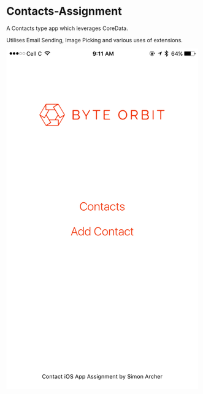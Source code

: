 # Contacts-Assignment

A Contacts type app which leverages CoreData.

Utilises Email Sending, Image Picking and various uses of extensions.


![Alt text](https://github.com/simonarcher/Contacts-Assignment/blob/master/Images/home.png?raw=true "Optional Title")
